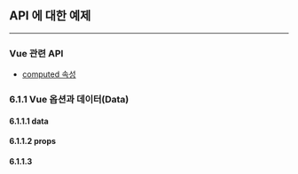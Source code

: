 ## API 에 대한 예제

---

### Vue 관련 API
- [computed 속성](./computed.html)
 
### 6.1.1 Vue 옵션과 데이터(Data)
#### 6.1.1.1 data
#### 6.1.1.2 props
#### 6.1.1.3 
